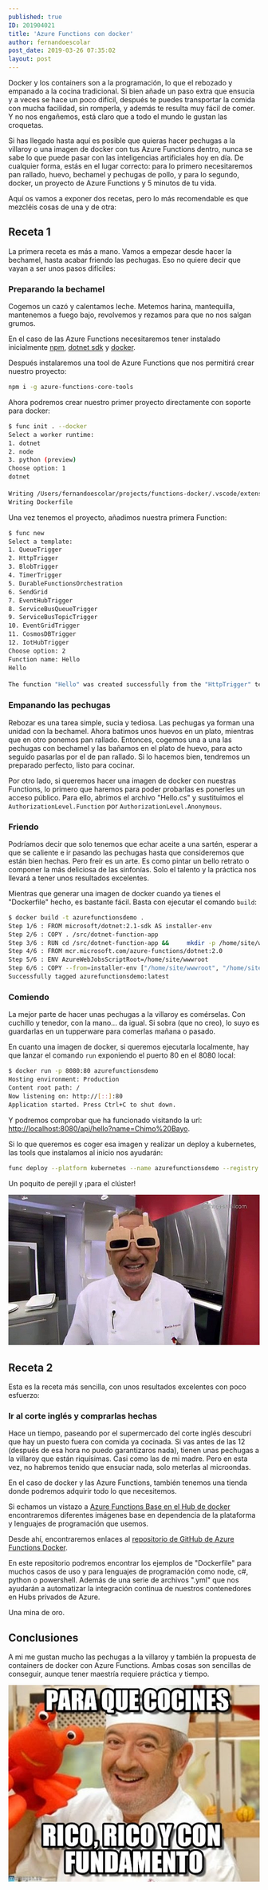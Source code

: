 ```yaml
---
published: true
ID: 201904021
title: 'Azure Functions con docker'
author: fernandoescolar
post_date: 2019-03-26 07:35:02
layout: post
---
```


Docker y los containers son a la programación, lo que el rebozado y empanado a la cocina tradicional. Si bien añade un paso extra que ensucia y a veces se hace un poco difícil, después te puedes transportar la comida con mucha facilidad, sin romperla, y además te resulta muy fácil de comer. Y no nos engañemos, está claro que a todo el mundo le gustan las croquetas<!--break-->.

Si has llegado hasta aquí es posible que quieras hacer pechugas a la villaroy o una imagen de docker con tus Azure Functions dentro, nunca se sabe lo que puede pasar con las inteligencias artificiales hoy en día. De cualquier forma, estás en el lugar correcto: para lo primero necesitaremos pan rallado, huevo, bechamel y pechugas de pollo, y para lo segundo, docker, un proyecto de Azure Functions y 5 minutos de tu vida.

Aquí os vamos a exponer dos recetas, pero lo más recomendable es que mezcléis cosas de una y de otra:

## Receta 1

La primera receta es más a mano. Vamos a empezar desde hacer la bechamel, hasta acabar friendo las pechugas. Eso no quiere decir que vayan a ser unos pasos difíciles:

### Preparando la bechamel

Cogemos un cazó y calentamos leche. Metemos harina, mantequilla, mantenemos a fuego bajo, revolvemos y rezamos para que no nos salgan grumos.

En el caso de las Azure Functions necesitaremos tener instalado inicialmente [npm](https://www.npmjs.com/get-npm), [dotnet sdk](https://dotnet.microsoft.com/download/dotnet-core) y [docker](https://docs.docker.com/install/).

Después instalaremos una tool de Azure Functions que nos permitirá crear nuestro proyecto:

```bash
npm i -g azure-functions-core-tools
```

Ahora podremos crear nuestro primer proyecto directamente con soporte para docker:

```bash
$ func init . --docker
Select a worker runtime:
1. dotnet
2. node
3. python (preview)
Choose option: 1
dotnet

Writing /Users/fernandoescolar/projects/functions-docker/.vscode/extensions.json
Writing Dockerfile
```

Una vez tenemos el proyecto, añadimos nuestra primera Function:

``` bash
$ func new
Select a template:
1. QueueTrigger
2. HttpTrigger
3. BlobTrigger
4. TimerTrigger
5. DurableFunctionsOrchestration
6. SendGrid
7. EventHubTrigger
8. ServiceBusQueueTrigger
9. ServiceBusTopicTrigger
10. EventGridTrigger
11. CosmosDBTrigger
12. IotHubTrigger
Choose option: 2
Function name: Hello
Hello

The function "Hello" was created successfully from the "HttpTrigger" template.
```

### Empanando las pechugas

Rebozar es una tarea simple, sucia y tediosa. Las pechugas ya forman una unidad con la bechamel. Ahora batimos unos huevos en un plato, mientras que en otro ponemos pan rallado. Entonces, cogemos una a una las pechugas con bechamel y las bañamos en el plato de huevo, para acto seguido pasarlas por el de pan rallado. Si lo hacemos bien, tendremos un preparado perfecto, listo para cocinar.

Por otro lado, si queremos hacer una imagen de docker con nuestras Functions, lo primero que haremos para poder probarlas es ponerles un acceso público. Para ello, abrimos el archivo "Hello.cs" y sustituimos el `AuthorizationLevel.Function` por `AuthorizationLevel.Anonymous`.

### Friendo

Podríamos decir que solo tenemos que echar aceite a una sartén, esperar a que se caliente e ir pasando las pechugas hasta que consideremos que están bien hechas. Pero freír es un arte. Es como pintar un bello retrato o componer la más deliciosa de las sinfonías. Solo el talento y la práctica nos llevará a tener unos resultados excelentes.

Mientras que generar una imagen de docker cuando ya tienes el "Dockerfile" hecho, es bastante fácil. Basta con ejecutar el comando `build`:

```bash
$ docker build -t azurefunctionsdemo .
Step 1/6 : FROM microsoft/dotnet:2.1-sdk AS installer-env
Step 2/6 : COPY . /src/dotnet-function-app
Step 3/6 : RUN cd /src/dotnet-function-app &&     mkdir -p /home/site/wwwroot &&     dotnet publish *.csproj --output /home/site/wwwroot
Step 4/6 : FROM mcr.microsoft.com/azure-functions/dotnet:2.0
Step 5/6 : ENV AzureWebJobsScriptRoot=/home/site/wwwroot
Step 6/6 : COPY --from=installer-env ["/home/site/wwwroot", "/home/site/wwwroot"]
Successfully tagged azurefunctionsdemo:latest
```

### Comiendo

La mejor parte de hacer unas pechugas a la villaroy es comérselas. Con cuchillo y tenedor, con la mano... da igual. Si sobra (que no creo), lo suyo es guardarlas en un tupperware para comerlas mañana o pasado.

En cuanto una imagen de docker, si queremos ejecutarla localmente, hay que lanzar el comando `run` exponiendo el puerto 80 en el 8080 local:

```bash
$ docker run -p 8080:80 azurefunctionsdemo
Hosting environment: Production
Content root path: /
Now listening on: http://[::]:80
Application started. Press Ctrl+C to shut down.
```

Y podremos comprobar que ha funcionado visitando la url: [http://localhost:8080/api/hello?name=Chimo%20Bayo](http://localhost:8080/api/hello?name=Chimo%20Bayo).

Si lo que queremos es coger esa imagen y realizar un deploy a kubernetes, las tools que instalamos al inicio nos ayudarán:

```bash
func deploy --platform kubernetes --name azurefunctionsdemo --registry <docker-hub-id or registry-server> --pull-secret <registry auth secret> --min 3 --max 10
```

Un poquito de perejil y ¡para el clúster!

![Arguiñano con gafas "fuckyou"](/public/uploads/2019/03/arguinano-gafas.jpg)

## Receta 2

Esta es la receta más sencilla, con unos resultados excelentes con poco esfuerzo:

### Ir al corte inglés y comprarlas hechas

Hace un tiempo, paseando por el supermercado del corte inglés descubrí que hay un puesto fuera con comida ya cocinada. Si vas antes de las 12 (después de esa hora no puedo garantizaros nada), tienen unas pechugas a la villaroy que están riquísimas. Casi como las de mi madre. Pero en esta vez, no habremos tenido que ensuciar nada, solo meterlas al microondas.

En el caso de docker y las Azure Functions, también tenemos una tienda donde podremos adquirir todo lo que necesitemos.

Si echamos un vistazo a [Azure Functions Base en el Hub de docker](https://hub.docker.com/_/microsoft-azure-functions-base) encontraremos diferentes imágenes base en dependencia de la plataforma y lenguajes de programación que usemos.

Desde ahí, encontraremos enlaces al [repositorio de GitHub de Azure Functions Docker](https://github.com/Azure/azure-functions-docker).

En este repositorio podremos encontrar los ejemplos de "Dockerfile" para muchos casos de uso y para lenguajes de programación como node, c#, python o powershell. Además de una serie de archivos ".yml" que nos ayudarán a automatizar la integración continua de nuestros contenedores en Hubs privados de Azure.

Una mina de oro.

## Conclusiones

A mi me gustan mucho las pechugas a la villaroy y también la propuesta de containers de docker con Azure Functions. Ambas cosas son sencillas de conseguir, aunque tener maestría requiere práctica y tiempo.

![Rico, rico y con fundamento](/public/uploads/2019/03/arguinano-end.jpg)